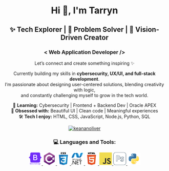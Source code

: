 <h1 align="center">Hi 👋, I'm Tarryn</h1>
<h2 align="center">✨ Tech Explorer | 🧩 Problem Solver | 🎯 Vision-Driven Creator</h2>
<h3 align="center">&lt; Web Application Developer /&gt;</h3>

<p align="center">
Let’s connect and create something inspiring ✨
</p>

<p align="center">
Currently building my skills in <strong>cybersecurity, UX/UI, and full-stack development</strong>. <br/>
I’m passionate about designing user-centered solutions, blending creativity with logic, <br/>
and constantly challenging myself to grow in the tech world.
</p>

<p align="center">
🔐 <strong>Learning:</strong> Cybersecurity | Frontend + Backend Dev | Oracle APEX <br/>
🎨 <strong>Obsessed with:</strong> Beautiful UI | Clean code | Meaningful experiences <br/>
🛠️ <strong>Tech I enjoy:</strong> HTML, CSS, JavaScript, Node.js, Python, SQL
</p>

<p align="center">
<a href="https://www.behance.net/keananoliver" target="blank">
  <img src="https://raw.githubusercontent.com/rahuldkjain/github-profile-readme-generator/master/src/images/icons/Social/behance.svg" alt="keananoliver" height="30" width="40" />
</a>
</p>

<h3 align="center">💻 Languages and Tools:</h3>

<p align="center">
  <a href="https://getbootstrap.com" target="_blank" rel="noreferrer">
    <img src="https://raw.githubusercontent.com/devicons/devicon/master/icons/bootstrap/bootstrap-plain-wordmark.svg" alt="bootstrap" width="40" height="40"/>
  </a>
  <a href="https://www.w3schools.com/cs/" target="_blank" rel="noreferrer">
    <img src="https://raw.githubusercontent.com/devicons/devicon/master/icons/csharp/csharp-original.svg" alt="csharp" width="40" height="40"/>
  </a>
  <a href="https://www.w3schools.com/css/" target="_blank" rel="noreferrer">
    <img src="https://raw.githubusercontent.com/devicons/devicon/master/icons/css3/css3-original-wordmark.svg" alt="css3" width="40" height="40"/>
  </a>
  <a href="https://dotnet.microsoft.com/" target="_blank" rel="noreferrer">
    <img src="https://raw.githubusercontent.com/devicons/devicon/master/icons/dot-net/dot-net-original-wordmark.svg" alt="dotnet" width="40" height="40"/>
  </a>
  <a href="https://www.w3.org/html/" target="_blank" rel="noreferrer">
    <img src="https://raw.githubusercontent.com/devicons/devicon/master/icons/html5/html5-original-wordmark.svg" alt="html5" width="40" height="40"/>
  </a>
  <a href="https://developer.mozilla.org/en-US/docs/Web/JavaScript" target="_blank" rel="noreferrer">
    <img src="https://raw.githubusercontent.com/devicons/devicon/master/icons/javascript/javascript-original.svg" alt="javascript" width="40" height="40"/>
  </a>
  <a href="https://www.photoshop.com/en" target="_blank" rel="noreferrer">
    <img src="https://raw.githubusercontent.com/devicons/devicon/master/icons/photoshop/photoshop-line.svg" alt="photoshop" width="40" height="40"/>
  </a>
  <a href="https://www.python.org" target="_blank" rel="noreferrer">
    <img src="https://raw.githubusercontent.com/devicons/devicon/master/icons/python/python-original.svg" alt="python" width="40" height="40"/>
  </a>
</p>
